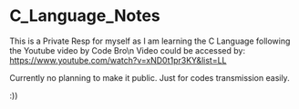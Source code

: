 # C_Language_Notes

This is a Private Resp for myself as I am learning the C Language following the Youtube video by Code Bro\n
Video could be accessed by: https://www.youtube.com/watch?v=xND0t1pr3KY&list=LL

Currently no planning to make it public.
Just for codes transmission easily.

:))
